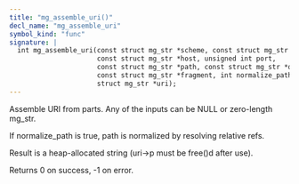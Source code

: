 ```yaml
---
title: "mg_assemble_uri()"
decl_name: "mg_assemble_uri"
symbol_kind: "func"
signature: |
  int mg_assemble_uri(const struct mg_str *scheme, const struct mg_str *user_info,
                      const struct mg_str *host, unsigned int port,
                      const struct mg_str *path, const struct mg_str *query,
                      const struct mg_str *fragment, int normalize_path,
                      struct mg_str *uri);
---
```


Assemble URI from parts. Any of the inputs can be NULL or zero-length mg_str.

If normalize_path is true, path is normalized by resolving relative refs.

Result is a heap-allocated string (uri->p must be free()d after use).

Returns 0 on success, -1 on error. 

